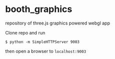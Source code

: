 booth_graphics
==============

repository of three.js graphics powered webgl app


Clone repo and run
```
$ python -m SimpleHTTPServer 9003
```

then open a browser to `localhost:9003`
